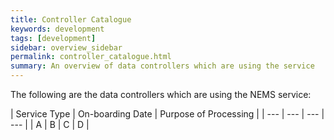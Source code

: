 ```yaml
---
title: Controller Catalogue
keywords: development
tags: [development]
sidebar: overview_sidebar
permalink: controller_catalogue.html
summary: An overview of data controllers which are using the service
---
```


The following are the data controllers which are using the NEMS service:

| Service Type | On-boarding Date | Purpose of Processing |
| --- | --- | --- | --- |
| A | B | C | D |

